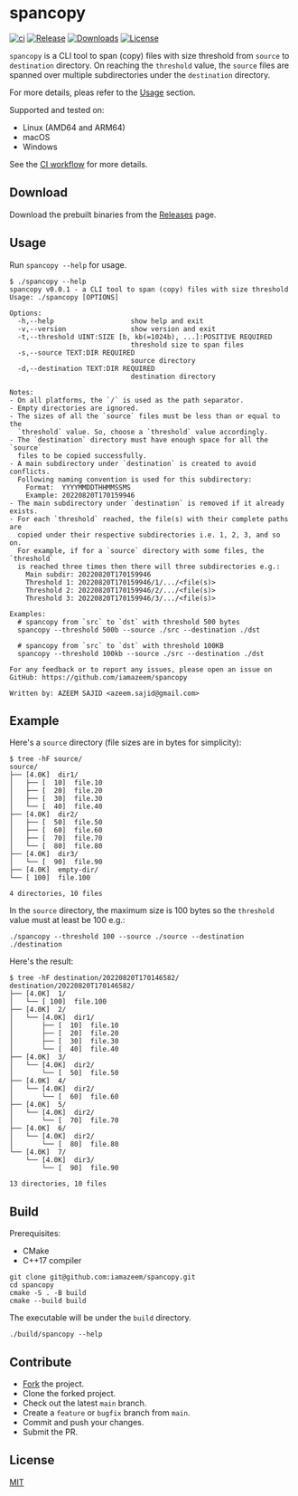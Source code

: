 # spancopy

[![ci](https://github.com/iamazeem/spancopy/actions/workflows/ci.yml/badge.svg?branch=main)](https://github.com/iamazeem/spancopy/actions/workflows/ci.yml)
[![Release](https://img.shields.io/github/v/release/iamazeem/spancopy?logo=github&style=flat-square)](https://github.com/iamazeem/spancopy/releases)
[![Downloads](https://img.shields.io/github/downloads/iamazeem/spancopy/total?logo=github&style=flat-square)](https://github.com/iamazeem/spancopy/releases)
[![License](https://img.shields.io/badge/license-MIT-blue.svg?style=flat-square)](https://github.com/iamazeem/spancopy/blob/master/LICENSE)

`spancopy` is a CLI tool to span (copy) files with size threshold from `source`
to `destination` directory. On reaching the `threshold` value, the `source`
files are spanned over multiple subdirectories under the `destination`
directory.

For more details, pleas refer to the [Usage](#usage) section.

Supported and tested on:

- Linux (AMD64 and ARM64)
- macOS
- Windows

See the [CI workflow](.github/workflows/ci.yml) for more details.

## Download

Download the prebuilt binaries from the
[Releases](https://github.com/iamazeem/spancopy/releases) page.

## Usage

Run `spancopy --help` for usage.

```text
$ ./spancopy --help
spancopy v0.0.1 - a CLI tool to span (copy) files with size threshold
Usage: ./spancopy [OPTIONS]

Options:
  -h,--help                   show help and exit
  -v,--version                show version and exit
  -t,--threshold UINT:SIZE [b, kb(=1024b), ...]:POSITIVE REQUIRED
                              threshold size to span files
  -s,--source TEXT:DIR REQUIRED
                              source directory
  -d,--destination TEXT:DIR REQUIRED
                              destination directory

Notes:
- On all platforms, the `/` is used as the path separator.
- Empty directories are ignored.
- The sizes of all the `source` files must be less than or equal to the
  `threshold` value. So, choose a `threshold` value accordingly.
- The `destination` directory must have enough space for all the `source`
  files to be copied successfully.
- A main subdirectory under `destination` is created to avoid conflicts.
  Following naming convention is used for this subdirectory:
    Format:  YYYYMMDDTHHMMSSMS
    Example: 20220820T170159946
- The main subdirectory under `destination` is removed if it already exists.
- For each `threshold` reached, the file(s) with their complete paths are
  copied under their respective subdirectories i.e. 1, 2, 3, and so on.
  For example, if for a `source` directory with some files, the `threshold`
  is reached three times then there will three subdirectories e.g.:
    Main subdir: 20220820T170159946
    Threshold 1: 20220820T170159946/1/.../<file(s)>
    Threshold 2: 20220820T170159946/2/.../<file(s)>
    Threshold 3: 20220820T170159946/3/.../<file(s)>

Examples:
  # spancopy from `src` to `dst` with threshold 500 bytes
  spancopy --threshold 500b --source ./src --destination ./dst

  # spancopy from `src` to `dst` with threshold 100KB
  spancopy --threshold 100kb --source ./src --destination ./dst

For any feedback or to report any issues, please open an issue on
GitHub: https://github.com/iamazeem/spancopy

Written by: AZEEM SAJID <azeem.sajid@gmail.com>

```

## Example

Here's a `source` directory (file sizes are in bytes for simplicity):

```shell
$ tree -hF source/
source/
├── [4.0K]  dir1/
│   ├── [  10]  file.10
│   ├── [  20]  file.20
│   ├── [  30]  file.30
│   └── [  40]  file.40
├── [4.0K]  dir2/
│   ├── [  50]  file.50
│   ├── [  60]  file.60
│   ├── [  70]  file.70
│   └── [  80]  file.80
├── [4.0K]  dir3/
│   └── [  90]  file.90
├── [4.0K]  empty-dir/
└── [ 100]  file.100

4 directories, 10 files
```

In the `source` directory, the maximum size is 100 bytes so the `threshold`
value must at least be 100 e.g.:

```shell
./spancopy --threshold 100 --source ./source --destination ./destination
```

Here's the result:

```shell
$ tree -hF destination/20220820T170146582/
destination/20220820T170146582/
├── [4.0K]  1/
│   └── [ 100]  file.100
├── [4.0K]  2/
│   └── [4.0K]  dir1/
│       ├── [  10]  file.10
│       ├── [  20]  file.20
│       ├── [  30]  file.30
│       └── [  40]  file.40
├── [4.0K]  3/
│   └── [4.0K]  dir2/
│       └── [  50]  file.50
├── [4.0K]  4/
│   └── [4.0K]  dir2/
│       └── [  60]  file.60
├── [4.0K]  5/
│   └── [4.0K]  dir2/
│       └── [  70]  file.70
├── [4.0K]  6/
│   └── [4.0K]  dir2/
│       └── [  80]  file.80
└── [4.0K]  7/
    └── [4.0K]  dir3/
        └── [  90]  file.90

13 directories, 10 files
```

## Build

Prerequisites:

- CMake
- C++17 compiler

```shell
git clone git@github.com:iamazeem/spancopy.git
cd spancopy
cmake -S . -B build
cmake --build build
```

The executable will be under the `build` directory.

```shell
./build/spancopy --help
```

## Contribute

- [Fork](https://github.com/iamazeem/spancopy/fork) the project.
- Clone the forked project.
- Check out the latest `main` branch.
- Create a `feature` or `bugfix` branch from `main`.
- Commit and push your changes.
- Submit the PR.

## License

[MIT](./LICENSE)
